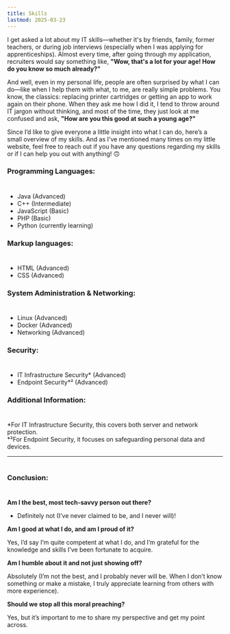 ```yaml
---
title: Skills
lastmod: 2025-03-23
---
```


I get asked a lot about my IT skills—whether it's by friends, family, former teachers, or during job interviews (especially when I was applying for apprenticeships). Almost every time, after going through my application, recruiters would say something like, **"Wow, that's a lot for your age! How do you know so much already?"**

And well, even in my personal life, people are often surprised by what I can do—like when I help them with what, to me, are really simple problems. You know, the classics: replacing printer cartridges or getting an app to work again on their phone. When they ask me how I did it, I tend to throw around IT jargon without thinking, and most of the time, they just look at me confused and ask, **"How are you this good at such a young age?"**

Since I’d like to give everyone a little insight into what I can do, here’s a small overview of my skills. And as I’ve mentioned many times on my little website, feel free to reach out if you have any questions regarding my skills or if I can help you out with anything! 🙃

### Programming Languages:
#
- Java (Advanced)
- C++ (Intermediate)
- JavaScript (Basic)
- PHP (Basic)
- Python (currently learning)

### Markup languages:
#
- HTML (Advanced)
- CSS (Advanced)

### System Administration & Networking:
#
- Linux (Advanced)
- Docker (Advanced)
- Networking (Advanced)

### Security:
#
- IT Infrastructure Security* (Advanced)
- Endpoint Security*² (Advanced)

### Additional Information:
#
*For IT Infrastructure Security, this covers both server and network protection.    
*²For Endpoint Security, it focuses on safeguarding personal data and devices.

---

#
### Conclusion:
#
**Am I the best, most tech-savvy person out there?**

- Definitely not (I’ve never claimed to be, and I never will)!

**Am I good at what I do, and am I proud of it?**

Yes, I’d say I’m quite competent at what I do, and I’m grateful for the knowledge and skills I’ve been fortunate to acquire.

**Am I humble about it and not just showing off?**

Absolutely (I’m not the best, and I probably never will be. When I don’t know something or make a mistake, I truly appreciate learning from others with more experience).

**Should we stop all this moral preaching?**

Yes, but it’s important to me to share my perspective and get my point across.